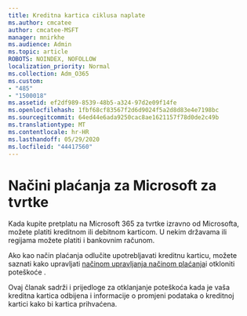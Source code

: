 ```yaml
---
title: Kreditna kartica ciklusa naplate
ms.author: cmcatee
author: cmcatee-MSFT
manager: mnirkhe
ms.audience: Admin
ms.topic: article
ROBOTS: NOINDEX, NOFOLLOW
localization_priority: Normal
ms.collection: Adm_O365
ms.custom:
- "485"
- "1500018"
ms.assetid: ef2df989-8539-48b5-a324-97d2e09f14fe
ms.openlocfilehash: 1fbf68cf83567f2d6d9024f5a2d8d83e4e7198bc
ms.sourcegitcommit: 64ed44e6ada9250cac8ae1621157f78d0de2c49b
ms.translationtype: MT
ms.contentlocale: hr-HR
ms.lasthandoff: 05/29/2020
ms.locfileid: "44417560"
---
```

# <a name="payment-methods-for-microsoft-for-business"></a>Načini plaćanja za Microsoft za tvrtke

Kada kupite pretplatu na Microsoft 365 za tvrtke izravno od Microsofta, možete platiti kreditnom ili debitnom karticom. U nekim državama ili regijama možete platiti i bankovnim računom.
  
Ako kao način plaćanja odlučite upotrebljavati kreditnu karticu, možete saznati kako upravljati [načinom upravljanja načinom plaćanja](https://docs.microsoft.com/microsoft-365/commerce/billing-and-payments/manage-payment-methods)i otkloniti poteškoće .
  
Ovaj članak sadrži i prijedloge za otklanjanje poteškoća kada je vaša kreditna kartica odbijena i informacije o promjeni podataka o kreditnoj kartici kako bi kartica prihvaćena.